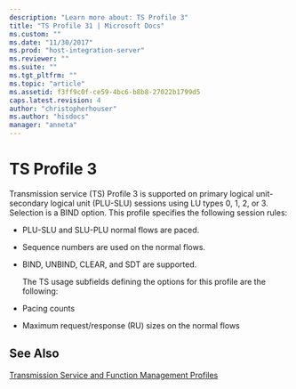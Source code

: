 ```yaml
---
description: "Learn more about: TS Profile 3"
title: "TS Profile 31 | Microsoft Docs"
ms.custom: ""
ms.date: "11/30/2017"
ms.prod: "host-integration-server"
ms.reviewer: ""
ms.suite: ""
ms.tgt_pltfrm: ""
ms.topic: "article"
ms.assetid: f3ff9c0f-ce59-4bc6-b8b8-27022b1799d5
caps.latest.revision: 4
author: "christopherhouser"
ms.author: "hisdocs"
manager: "anneta"
---
```

# TS Profile 3
Transmission service (TS) Profile 3 is supported on primary logical unit-secondary logical unit (PLU-SLU) sessions using LU types 0, 1, 2, or 3. Selection is a BIND option. This profile specifies the following session rules:  
  
- PLU-SLU and SLU-PLU normal flows are paced.  
  
- Sequence numbers are used on the normal flows.  
  
- BIND, UNBIND, CLEAR, and SDT are supported.  
  
  The TS usage subfields defining the options for this profile are the following:  
  
- Pacing counts  
  
- Maximum request/response (RU) sizes on the normal flows  
  
## See Also  
 [Transmission Service and Function Management Profiles](../core/transmission-service-and-function-management-profiles1.md)
